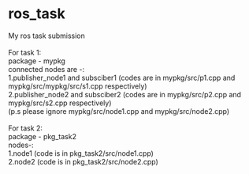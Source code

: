 # ros_task 
My ros task submission <br />
<br />
For task 1: <br />
package - mypkg <br />
connected nodes are -: <br />
1.publisher_node1 and subsciber1 (codes are in mypkg/src/p1.cpp and mypkg/src/mypkg/src/s1.cpp respectively) <br />
2.publisher_node2 and subsciber2 (codes are in mypkg/src/p2.cpp and mypkg/src/s2.cpp respectively) <br />
(p.s please ignore mypkg/src/node1.cpp and mypkg/src/node2.cpp) <br />
<br />
For task 2:<br />
package - pkg_task2<br />
nodes-:<br />
1.node1 (code is in pkg_task2/src/node1.cpp)<br />
2.node2 (code is in pkg_task2/src/node2.cpp)<br />

